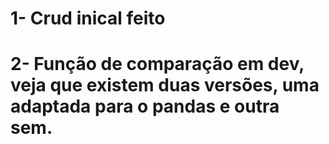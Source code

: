# 1- Crud inical feito
# 2- Função de comparação em dev, veja que existem duas versões, uma adaptada para o pandas e outra sem.
